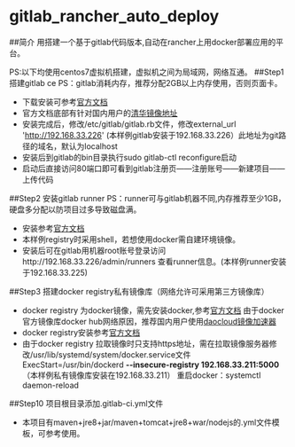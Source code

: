 # gitlab_rancher_auto_deploy
##简介
用搭建一个基于gitlab代码版本,自动在rancher上用docker部署应用的平台。

PS:以下均使用centos7虚拟机搭建，虚拟机之间为局域网，网络互通。
##Step1 搭建gitlab ce
PS：gitlab消耗内存，推荐分配2GB以上内存使用，否则页面卡。
+ 下载安装可参考[官方文档](https://about.gitlab.com/downloads/#centos7)
+ 官方文档底部有针对国内用户的[清华镜像地址](https://mirror.tuna.tsinghua.edu.cn/help/gitlab-ce/)
+ 安装完成后，修改/etc/gitlab/gitlab.rb文件，修改external_url 'http://192.168.33.226' (本样例gitlab安装于192.168.33.226）此地址为git路径的域名，默认为localhost
+ 安装后到gitlab的bin目录执行sudo gitlab-ctl reconfigure启动
+ 启动后直接访问80端口即可看到gitlab注册页——注册账号——新建项目——上传代码

##Step2 安装gitlab runner
PS：runner可与gitlab机器不同,内存推荐至少1GB，硬盘多分配以防项目过多导致磁盘满。
+ 安装参考[官方文档](https://docs.gitlab.com/runner/install/linux-manually.html)
+ 本样例registry时采用shell，若想使用docker需自建环境镜像。
+ 安装后可在gitlab用机器root账号登录访问http://192.168.33.226/admin/runners 查看runner信息。(本样例runner安装于192.168.33.225)

##Step3 搭建docker registry私有镜像库（网络允许可采用第三方镜像库）
+ docker registry 为docker镜像，需先安装docker,参考[官方文档](https://docs.docker.com/engine/installation/linux/centos/)
由于docker官方镜像库docker hub网络原因，推荐国内用户使用[daocloud镜像加速器](https://www.daocloud.io/mirror.html)
+ docker registry安装参考[官方文档](https://docs.docker.com/registry/)
+ 由于docker registry 拉取镜像时只支持https地址，需在拉取镜像服务器修改/usr/lib/systemd/system/docker.service文件
ExecStart=/usr/bin/dockerd **--insecure-registry 192.168.33.211:5000**（本样例私有镜像库安装在192.168.33.211）
重启docker：systemctl daemon-reload

##Step10 项目根目录添加.gitlab-ci.yml文件
+ 本项目有maven+jre8+jar/maven+tomcat+jre8+war/nodejs的.yml文件模板，可参考使用。